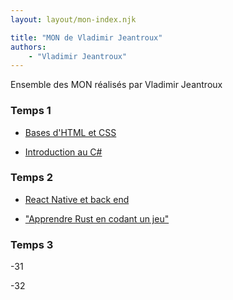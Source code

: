 ```yaml
---
layout: layout/mon-index.njk

title: "MON de Vladimir Jeantroux"
authors:
    - "Vladimir Jeantroux"
---
```


<!-- début résumé -->

Ensemble des MON réalisés par Vladimir Jeantroux

<!-- fin résumé -->


### Temps 1

- [Bases d'HTML et CSS](./temps-1-1) 

- [Introduction au C#](./temps-1-2) 

### Temps 2 

- [React Native et back end](./temps-2-1)

- ["Apprendre Rust en codant un jeu"](./temps-2-2)

### Temps 3

-31

-32